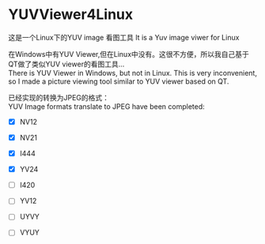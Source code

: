 # YUVViewer4Linux
这是一个Linux下的YUV image 看图工具 
It is a Yuv image viwer for Linux 

在Windows中有YUV Viewer,但在Linux中没有。这很不方便，所以我自己基于QT做了类似YUV viewer的看图工具...  
There is YUV Viewer in Windows, but not in Linux. This is very inconvenient, so I made a picture viewing tool similar to YUV viewer based on QT.  

已经实现的转换为JPEG的格式：  
YUV Image formats translate to JPEG have been completed:  

- [x] NV12
- [x] NV21
- [x] I444
- [x] YV24
- [ ] I420
- [ ] YV12
- [ ] UYVY
- [ ] VYUY

